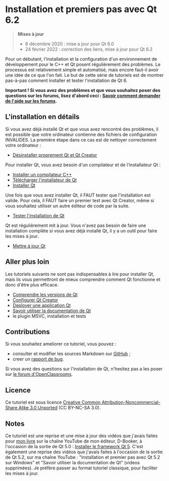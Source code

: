 
# Installation et premiers pas avec Qt 6.2

> **Mises à jour**
>
> - 8 décembre 2020 : mise a jour pour Qt 6.0
> - 24 février 2022 : correction des liens, mise à jour pour Qt 6.2

Pour un débutant, l'installation et la configuration d'un environnement de développement pour le C++ et Qt posent 
régulièrement des problèmes. Le processus est relativement simple et automatisé, mais encore faut-il avoir une 
idée de ce que l'on fait. Le but de cette série de tutoriels est de montrer pas-à-pas comment installer et tester 
l'installation de Qt 6.

**Important ! Si vous avez des problèmes et que vous souhaitez poser des questions sur les forums, lisez d'abord 
ceci : [Savoir comment demander de l'aide sur les forums](help.md).**

## L'installation en détails

Si vous avez déjà installé Qt et que vous avez rencontré des problèmes, il est possible que votre ordinateur contienne
des fichiers de configuration INVALIDES. La première étape dans ce cas est de nettoyer correctement votre ordinateur :

- [Désinstaller proprement Qt et Qt Creator](uninstall.md)

Pour installer Qt, vous avez besoin d'un compilateur et de l'installateur Qt :

- [Installer un compilateur C++](compiler.md)
- [Télécharger l'installateur de Qt](download.md)
- [Installer Qt](installation.md)


Une fois que vous avez installer Qt, il FAUT tester que l'installation est valide. Pour cela, il FAUT faire un premier
test avec Qt Creator, même si vous souhaitez utiliser un autre éditeur de code par la suite.

- [Tester l'installation de Qt](test.md)

Qt est régulièrement mit à jour. Vous n'avez pas besoin de faire une installation complète si vous avez déjà installé Qt,
il y a un outil pour faire les mises à jour.

- [Mettre à jour Qt](update.md)

## Aller plus loin

Les tutoriels suivants ne sont pas indispensables à lire pour installer Qt, mais ils vous permettront de mieux comprendre
comment Qt fonctionne et donc d'être plus efficace.

- [Comprendre les versions de Qt](version.md)
- [Configurer Qt Creator](config.md)
- [Deployer une application Qt](deploy.md)
- [Savoir utiliser la documentation de Qt](documentation.md)
- le plugin MSVC, installation et tests

## Contributions

Si vous souhaitez ameliorer ce tutoriel, vous pouvez :

- consulter et modifier les sources Markdown sur [GitHub](https://github.com/GuillaumeBelz/guillaumebelz.github.io/tree/master/qt6/installation) ;
- creer un [rapport de bug](https://github.com/GuillaumeBelz/guillaumebelz.github.io/issues/new).

Si vous avez des questions sur l'installation de Qt, n'hesitez pas a les poser sur 
[le forum d'OpenClassrooms](https://openclassrooms.com/forum/categorie/langage-c-1).

## Licence

Ce tutoriel est sous licence [Creative Common Attribution-Noncommercial-Share Alike 3.0 Unported](https://creativecommons.org/licenses/by-nc-sa/3.0/) 
(CC BY-NC-SA 3.0).

## Notes

Ce tutoriel est une reprise et une mise à jour des vidéos que j'avais faites pour 
[mon livre](http://www.d-booker.fr/110-qt-5-les-essentiels.html) sur la chaîne YouTube 
de mon éditeur, D-Booker, à l'occasion de la sortie de Qt 5.0 :
[Installer le framework Qt 5](https://www.youtube.com/watch?v=rYU4ONnyChc&list=PLJ0RWFYCJZYF1pxD5FlAFqQVYkmebeTUY). C'est également 
une reprise des vidéos que j'avais faites à l'occasion de la sortie de Qt 5.2, sur ma chaîne YouTube : 
"Installation et premier pas avec Qt 5.2 sur Windows" et "Savoir utiliser la documentation de Qt" (videos supprimées). Je préfère 
passer au format tutoriel classique, pour faciliter les mises à jour.
